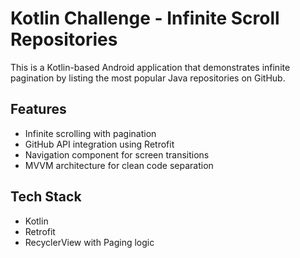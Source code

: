 # Kotlin Challenge - Infinite Scroll Repositories

This is a Kotlin-based Android application that demonstrates infinite pagination by listing the most popular Java repositories on GitHub.

## Features

-  Infinite scrolling with pagination
-  GitHub API integration using Retrofit
-  Navigation component for screen transitions
-  MVVM architecture for clean code separation

## Tech Stack

- Kotlin
- Retrofit
- RecyclerView with Paging logic


